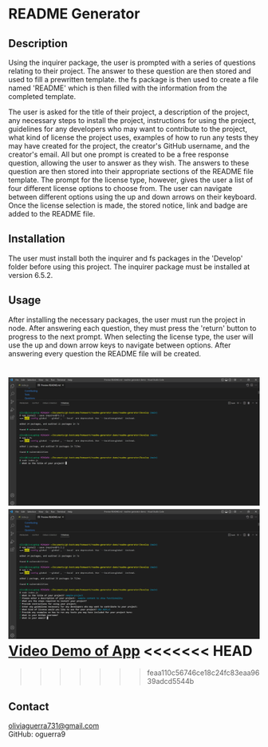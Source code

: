 # README Generator 

## Description
Using the inquirer package, the user is prompted with a series of questions relating to their project. The answer to these question are then stored and used to fill a prewritten template. the fs package is then used to create a file named 'README' which is then filled with the information from the completed template.

The user is asked for the title of their project, a description of the project, any necessary steps to install the project, instructions for using the project, guidelines for any developers who may want to contribute to the project, what kind of license the project uses, examples of how to run any tests they may have created for the project, the creator's GitHub username, and the creator's email. All but one prompt is created to be a free response question, allowing the user to answer as they wish. The answers to these question are then stored into their appropriate sections of the README file template. The prompt for the license type, however, gives the user a list of four different license options to choose from. The user can navigate between different options using the up and down arrows on their keyboard. Once the license selection is made, the stored notice, link and badge are added to the README file.
  
## Installation
The user must install both the inquirer and fs packages in the 'Develop' folder before using this project. The inquirer package must be installed at version 6.5.2.
  
## Usage
After installing the necessary packages, the user must run the project in node. After answering each question, they must press the 'return' button to progress to the next prompt. When selecting the license type, the user will use the up and down arrow keys to navigate between options. After answering every question the README file will be created. 

![screenshot of app's function](Develop/assets/screenshot-1.png)
![screenshot of app's function](Develop/assets/screenshot-2.png)
[Video Demo of App](https://drive.google.com/file/d/19K3-rl0I1NrLF1v2HUSWkpKVYffDG5s5/view)
<<<<<<< HEAD
=======

>>>>>>> feaa110c56746ce18c24fc83eaa9639adcd5544b
  
## Contact
oliviaguerra731@gmail.com <br>
GitHub: oguerra9
 
